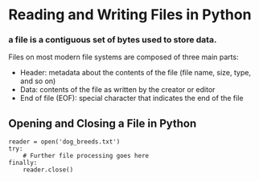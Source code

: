 
# Reading and Writing Files in Python 
###  a file is a contiguous set of bytes used to store data. 

Files on most modern file systems are composed of three main parts:

- Header: metadata about the contents of the file (file name, size, type, and so on)
- Data: contents of the file as written by the creator or editor
- End of file (EOF): special character that indicates the end of the file

## Opening and Closing a File in Python
```
reader = open('dog_breeds.txt')
try:
    # Further file processing goes here
finally:
    reader.close()
```
